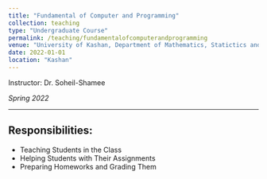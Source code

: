 ```yaml
---
title: "Fundamental of Computer and Programming"
collection: teaching
type: "Undergraduate Course"
permalink: /teaching/fundamentalofcomputerandprogramming
venue: "University of Kashan, Department of Mathematics, Statictics and Computer Science"
date: 2022-01-01
location: "Kashan"
---
```

Instructor: Dr. Soheil-Shamee

*Spring 2022*
********************

## Responsibilities:
- Teaching Students in the Class
- Helping Students with Their Assignments
- Preparing Homeworks and Grading Them 